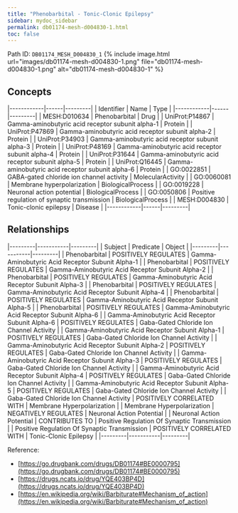 ```yaml
---
title: "Phenobarbital - Tonic-Clonic Epilepsy"
sidebar: mydoc_sidebar
permalink: db01174-mesh-d004830-1.html
toc: false 
---
```



Path ID: `DB01174_MESH_D004830_1`
{% include image.html url="images/db01174-mesh-d004830-1.png" file="db01174-mesh-d004830-1.png" alt="db01174-mesh-d004830-1" %}

## Concepts

|------------|------|---------|
| Identifier | Name | Type    |
|------------|------|---------|
| MESH:D010634 | Phenobarbital | Drug |
| UniProt:P14867 | Gamma-aminobutyric acid receptor subunit alpha-1 | Protein |
| UniProt:P47869 | Gamma-aminobutyric acid receptor subunit alpha-2 | Protein |
| UniProt:P34903 | Gamma-aminobutyric acid receptor subunit alpha-3 | Protein |
| UniProt:P48169 | Gamma-aminobutyric acid receptor subunit alpha-4 | Protein |
| UniProt:P31644 | Gamma-aminobutyric acid receptor subunit alpha-5 | Protein |
| UniProt:Q16445 | Gamma-aminobutyric acid receptor subunit alpha-6 | Protein |
| GO:0022851 | GABA-gated chloride ion channel activity | MolecularActivity |
| GO:0060081 | Membrane hyperpolarization | BiologicalProcess |
| GO:0019228 | Neuronal action potential | BiologicalProcess |
| GO:0050806 | Positive regulation of synaptic transmission | BiologicalProcess |
| MESH:D004830 | Tonic-clonic epilepsy | Disease |
|------------|------|---------|

## Relationships

|---------|-----------|---------|
| Subject | Predicate | Object  |
|---------|-----------|---------|
| Phenobarbital | POSITIVELY REGULATES | Gamma-Aminobutyric Acid Receptor Subunit Alpha-1 |
| Phenobarbital | POSITIVELY REGULATES | Gamma-Aminobutyric Acid Receptor Subunit Alpha-2 |
| Phenobarbital | POSITIVELY REGULATES | Gamma-Aminobutyric Acid Receptor Subunit Alpha-3 |
| Phenobarbital | POSITIVELY REGULATES | Gamma-Aminobutyric Acid Receptor Subunit Alpha-4 |
| Phenobarbital | POSITIVELY REGULATES | Gamma-Aminobutyric Acid Receptor Subunit Alpha-5 |
| Phenobarbital | POSITIVELY REGULATES | Gamma-Aminobutyric Acid Receptor Subunit Alpha-6 |
| Gamma-Aminobutyric Acid Receptor Subunit Alpha-6 | POSITIVELY REGULATES | Gaba-Gated Chloride Ion Channel Activity |
| Gamma-Aminobutyric Acid Receptor Subunit Alpha-1 | POSITIVELY REGULATES | Gaba-Gated Chloride Ion Channel Activity |
| Gamma-Aminobutyric Acid Receptor Subunit Alpha-2 | POSITIVELY REGULATES | Gaba-Gated Chloride Ion Channel Activity |
| Gamma-Aminobutyric Acid Receptor Subunit Alpha-3 | POSITIVELY REGULATES | Gaba-Gated Chloride Ion Channel Activity |
| Gamma-Aminobutyric Acid Receptor Subunit Alpha-4 | POSITIVELY REGULATES | Gaba-Gated Chloride Ion Channel Activity |
| Gamma-Aminobutyric Acid Receptor Subunit Alpha-5 | POSITIVELY REGULATES | Gaba-Gated Chloride Ion Channel Activity |
| Gaba-Gated Chloride Ion Channel Activity | POSITIVELY CORRELATED WITH | Membrane Hyperpolarization |
| Membrane Hyperpolarization | NEGATIVELY REGULATES | Neuronal Action Potential |
| Neuronal Action Potential | CONTRIBUTES TO | Positive Regulation Of Synaptic Transmission |
| Positive Regulation Of Synaptic Transmission | POSITIVELY CORRELATED WITH | Tonic-Clonic Epilepsy |
|---------|-----------|---------|

Reference: 
  - [https://go.drugbank.com/drugs/DB01174#BE0000795](https://go.drugbank.com/drugs/DB01174#BE0000795)
  - [https://drugs.ncats.io/drug/YQE403BP4D](https://drugs.ncats.io/drug/YQE403BP4D)
  - [https://en.wikipedia.org/wiki/Barbiturate#Mechanism_of_action](https://en.wikipedia.org/wiki/Barbiturate#Mechanism_of_action)
